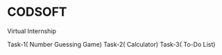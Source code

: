 # CODSOFT

Virtual Internship

Task-1( Number Guessing Game)
Task-2( Calculator)
Task-3( To-Do List)
